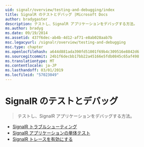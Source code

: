 ```yaml
---
uid: signalr/overview/testing-and-debugging/index
title: SignalR のテストとデバッグ |Microsoft Docs
author: bradygaster
description: テストし、SignalR アプリケーションをデバッグする方法。
ms.author: bradyg
ms.date: 09/19/2014
ms.assetid: 437f6dec-ab4b-4d12-af71-e8ab028aab7b
msc.legacyurl: /signalr/overview/testing-and-debugging
msc.type: chapter
ms.openlocfilehash: a644d881ada390fd51001f69b4c309516e8842d6
ms.sourcegitcommit: 24b1f6decbb17bb22a45166e5fdb0845c65af498
ms.translationtype: MT
ms.contentlocale: ja-JP
ms.lasthandoff: 03/01/2019
ms.locfileid: "57023049"
---
```

<a name="signalr-testing-and-debugging"></a>SignalR のテストとデバッグ
====================
> テストし、SignalR アプリケーションをデバッグする方法。


- [SignalR トラブルシューティング](troubleshooting.md)
- [SignalR アプリケーションの単体テスト](unit-testing-signalr-applications.md)
- [SignalR トレースを有効にする](enabling-signalr-tracing.md)
